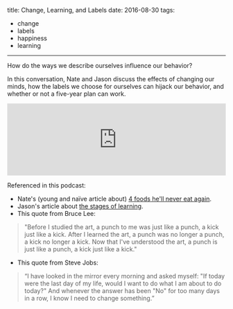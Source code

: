 title: Change, Learning, and Labels
date: 2016-08-30
tags:
- change
- labels
- happiness
- learning
---

How do the ways we describe ourselves influence our behavior?

In this conversation, Nate and Jason discuss the effects of changing our minds, how the labels we choose for ourselves can hijack our behavior, and whether or not a five-year plan can work.

<iframe width="100%" height="166" scrolling="no" frameborder="no" src="https://w.soundcloud.com/player/?url=https%3A//api.soundcloud.com/tracks/280567325&amp;color=eb7f00&amp;auto_play=false&amp;hide_related=false&amp;show_comments=true&amp;show_user=true&amp;show_reposts=false"></iframe>

<!-- more -->

Referenced in this podcast:

- Nate's (young and naïve article about) [4 foods he'll never eat again](https://nategreen.org/4-foods-ill-almost-never-eat-again/).
- Jason's article about [the stages of learning](https://lengstorf.com/learning-trap/).
- This quote from Bruce Lee:

> "Before I studied the art, a punch to me was just like a punch, a kick just like a kick. After I learned the art, a punch was no longer a punch, a kick no longer a kick. Now that I've understood the art, a punch is just like a punch, a kick just like a kick."

- This quote from Steve Jobs:

> “I have looked in the mirror every morning and asked myself: "If today were the last day of my life, would I want to do what I am about to do today?" And whenever the answer has been "No" for too many days in a row, I know I need to change something.”
